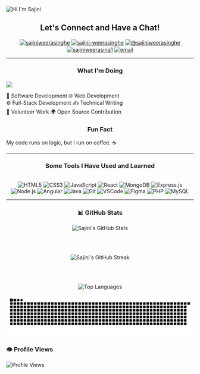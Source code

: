 ![Hi I'm Sajini](https://capsule-render.vercel.app/api?type=venom&height=200&text=Hi,%20I'm%20Sajini&fontSize=70&color=0:8871e5,100:b678c4&stroke=b678c4)


<h2 align="center" >Let's Connect and Have a Chat! </h2>

<p align="center">
<a href="https://linkedin.com/in/sajiniweerasinghe" target="blank"><img align="center" src="https://raw.githubusercontent.com/rahuldkjain/github-profile-readme-generator/master/src/images/icons/Social/linked-in-alt.svg" alt="sajiniweerasinghe" height="30" width="40" /></a>
<a href="https://stackoverflow.com/users/sajini-weerasinghe" target="blank"><img align="center" src="https://raw.githubusercontent.com/rahuldkjain/github-profile-readme-generator/master/src/images/icons/Social/stack-overflow.svg" alt="sajini-weerasinghe" height="30" width="40" /></a>
<a href="https://medium.com/@sajiniweerasinghe" target="blank"><img align="center" src="https://raw.githubusercontent.com/rahuldkjain/github-profile-readme-generator/master/src/images/icons/Social/medium.svg" alt="@sajiniweerasinghe" height="30" width="40" /></a>
<a href="https://www.hackerrank.com/sajiniweerasing1" target="blank"><img align="center" src="https://raw.githubusercontent.com/rahuldkjain/github-profile-readme-generator/master/src/images/icons/Social/hackerrank.svg" alt="sajiniweerasing1" height="30" width="40" /></a>
<a href="mailto:sajiweerasinghe109@gmail.com" target="blank">
    <img align="center" src="https://upload.wikimedia.org/wikipedia/commons/4/4e/Mail_%28iOS%29.svg" alt="email" height="30" width="40" />
  </a>
</p>

---

<h3 align="center">What I'm Doing</h3>
<img align="center" src="https://user-images.githubusercontent.com/74038190/216655859-f66df97b-6767-4ab2-b6f4-a9cba3ff3591.gif" width="100" />
<p>
  🚀 Software Development  🌐 Web Development <br>  ⚙️ Full-Stack Development  ✍️ Technical Writing  <br>🤝 Volunteer Work  
  🌍 Open Source Contribution
</p>



<h3 align="center">Fun Fact</h3>
<p>My code runs on logic, but I run on coffee. ☕</p>



---

<h3 align="center">Some Tools I Have Used and Learned</h3>

<br>
<div align="center">
  <img src="https://cdn.jsdelivr.net/gh/devicons/devicon/icons/html5/html5-original.svg" width="40" height="40" alt="HTML5" />
  <img src="https://cdn.jsdelivr.net/gh/devicons/devicon/icons/css3/css3-original.svg" width="40" height="40" alt="CSS3" />
  <img src="https://cdn.jsdelivr.net/gh/devicons/devicon/icons/javascript/javascript-original.svg" width="40" height="40" alt="JavaScript" />
  <img src="https://cdn.jsdelivr.net/gh/devicons/devicon/icons/react/react-original.svg" width="40" height="40" alt="React" />
  <img src="https://cdn.jsdelivr.net/gh/devicons/devicon/icons/mongodb/mongodb-original.svg" width="40" height="40" alt="MongoDB" />
  <img src="https://cdn.jsdelivr.net/gh/devicons/devicon/icons/express/express-original.svg" width="40" height="40" alt="Express.js" />
  <img src="https://cdn.jsdelivr.net/gh/devicons/devicon/icons/nodejs/nodejs-original.svg" width="40" height="40" alt="Node.js" />
  <img src="https://cdn.jsdelivr.net/gh/devicons/devicon/icons/angularjs/angularjs-original.svg" width="40" height="40" alt="Angular" />
  <img src="https://cdn.jsdelivr.net/gh/devicons/devicon/icons/java/java-original.svg" width="40" height="40" alt="Java" />

  <img src="https://cdn.jsdelivr.net/gh/devicons/devicon/icons/git/git-original.svg" width="40" height="40" alt="Git" />
  <img src="https://cdn.jsdelivr.net/gh/devicons/devicon/icons/vscode/vscode-original.svg" width="40" height="40" alt="VSCode" />
  <img src="https://cdn.jsdelivr.net/gh/devicons/devicon/icons/figma/figma-original.svg" width="40" height="40" alt="Figma" />
  <img src="https://cdn.jsdelivr.net/gh/devicons/devicon/icons/php/php-original.svg" width="40" height="40" alt="PHP" />
  <img src="https://cdn.jsdelivr.net/gh/devicons/devicon/icons/mysql/mysql-original.svg" width="40" height="40" alt="MySQL" />
</div>

---


<h3 align="center">📊 GitHub Stats</h3>

<div align="center">

  <img src="https://github-readme-stats.vercel.app/api?username=SajiniWeerasinghe&show_icons=true&hide_title=false&bg_color=0D1117&title_color=b678c4&text_color=c9d1d9&icon_color=8871e5&border_color=8871e5" alt="Sajini's GitHub Stats" />

  <br/><br/>

  <img src="https://github-readme-streak-stats.herokuapp.com/?user=SajiniWeerasinghe&background=0D1117&ring=b678c4&fire=8871e5&currStreakLabel=8871e5&sideNums=c9d1d9&currStreakNum=b678c4&sideLabels=b678c4&dates=c9d1d9" alt="Sajini's GitHub Streak" />

  <br/><br/>

  <img src="https://github-readme-stats.vercel.app/api/top-langs/?username=SajiniWeerasinghe&layout=compact&bg_color=0D1117&title_color=b678c4&text_color=c9d1d9&border_color=8871e5" alt="Top Languages" />

</div>



![snake gif](https://github.com/SajiniWeerasinghe/SajiniWeerasinghe/blob/output/github-snake-dark.svg)



### 👁️ Profile Views

![Profile Views](https://komarev.com/ghpvc/?username=SajiniWeerasinghe&style=flat-square&color=b678c4&label=Profile%20Views)


